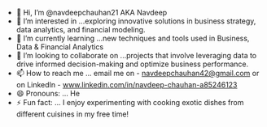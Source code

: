 - 👋 Hi, I’m @navdeepchauhan21 AKA Navdeep 
- 👀 I’m interested in ...exploring innovative solutions in business strategy, data analytics, and financial modeling.
- 🌱 I’m currently learning ...new techniques and tools used in Business, Data & Financial Analytics 
- 💞️ I’m looking to collaborate on ...projects that involve leveraging data to drive informed decision-making and optimize business performance.
- 📫 How to reach me ... email me on - navdeepchauhan42@gmail.com or on LinkedIn - www.linkedin.com/in/navdeep-chauhan-a85246123
- 😄 Pronouns: ... He 
- ⚡ Fun fact: ... I enjoy experimenting with cooking exotic dishes from different cuisines in my free time!

<!---
navdeepchauhan21/navdeepchauhan21 is a ✨ special ✨ repository because its `README.md` (this file) appears on your GitHub profile.
You can click the Preview link to take a look at your changes.
--->
